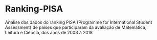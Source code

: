 # Ranking-PISA
Análise dos dados do ranking PISA (Programme for International Student Assessment) de países que participaram da avaliação de Matemática, Leitura e Ciência, dos anos de 2003 à 2018
